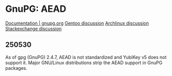 # GnuPG: AEAD

[Documentation | gnupg.org](https://www.gnupg.org/documentation/manuals/gnupg/OpenPGP-Options.html)
[Gentoo discussion](https://bugs.gentoo.org/926186)
[Archlinux discussion](https://wiki.archlinux.org/title/GnuPG#Disable_unsupported_AEAD_mechanism)
[Stackexchange discussion](https://security.stackexchange.com/questions/275883/should-one-really-disable-aead-for-recent-gnupg-created-pgp-keys)

## 250530

As of gpg (GnuPG) 2.4.7, AEAD is not standardized and YubiKey v5 does not support it. Major GNU/Linux distributions
strip the AEAD support in GnuPG packages.
